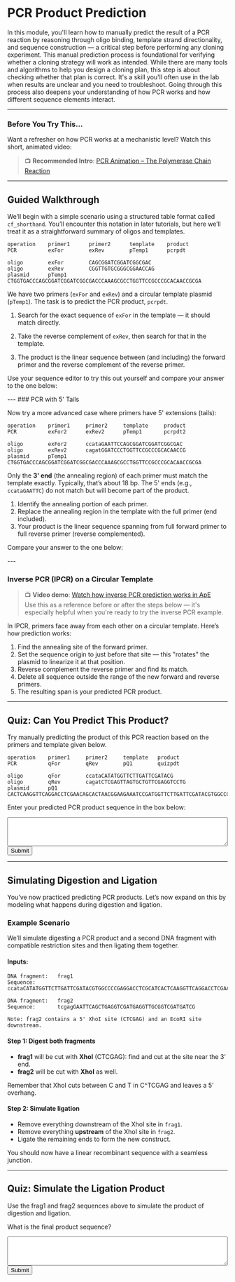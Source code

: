 <script src="https://unpkg.com/seqviz"></script>
# PCR Product Prediction

In this module, you'll learn how to manually predict the result of a PCR reaction by reasoning through oligo binding, template strand directionality, and sequence construction — a critical step before performing any cloning experiment. This manual prediction process is foundational for verifying whether a cloning strategy will work as intended. While there are many tools and algorithms to help you design a cloning plan, this step is about checking whether that plan is correct. It's a skill you'll often use in the lab when results are unclear and you need to troubleshoot. Going through this process also deepens your understanding of how PCR works and how different sequence elements interact.

---
### Before You Try This...

Want a refresher on how PCR works at a mechanistic level? Watch this short, animated video:
> 📺 **Recommended Intro**: [PCR Animation – The Polymerase Chain Reaction](https://www.youtube.com/watch?v=2KoLnIwoZKU)

---
## Guided Walkthrough

We’ll begin with a simple scenario using a structured table format called `cf_shorthand`. You’ll encounter this notation in later tutorials, but here we’ll treat it as a straightforward summary of oligos and templates.

```
operation    primer1      primer2      template    product
PCR          exFor        exRev        pTemp1      pcrpdt

oligo        exFor        CAGCGGATCGGATCGGCGAC
oligo        exRev        CGGTTGTGCGGGCGGAACCAG
plasmid      pTemp1       CTGGTGACCCAGCGGATCGGATCGGCGACCCAAAGCGCCTGGTTCCGCCCGCACAACCGCGA
```

We have two primers (`exFor` and `exRev`) and a circular template plasmid (`pTemp1`). The task is to predict the PCR product, `pcrpdt`.

1. Search for the exact sequence of `exFor` in the template — it should match directly.

2. Take the reverse complement of `exRev`, then search for that in the template.

3. The product is the linear sequence between (and including) the forward primer and the reverse complement of the reverse primer.

Use your sequence editor to try this out yourself and compare your answer to the one below:

  <div id="viewer1"></div>
  <script>
    function waitForSeqViz(callback) {
      if (typeof seqviz !== "undefined" && seqviz.Viewer) {
        callback();
      } else {
        setTimeout(() => waitForSeqViz(callback), 50);
      }
    }

    waitForSeqViz(() => {
      seqviz
        .Viewer("viewer1", {
            "name": "pcrpdt",
            "seq": "CAGCGGATCGGATCGGCGACCCAAAGCGCCTGGTTCCGCCCGCACAACCG",
            "annotations": [
                { "name": "exFor", "start": 0, "end": 20, "color": "cyan", "direction": 1 },
                { "name": "exRev", "start": 29, "end": 50, "color": "#92ffa4", "direction": -1 }
            ],
          translations: [],
          viewer: "linear",
          showComplement: true,
          showIndex: true,
          style: { height: "75px", width: "100%" }
        })
        .render();
    });
  </script>
---
### PCR with 5' Tails

Now try a more advanced case where primers have 5' extensions (tails):

```
operation    primer1     primer2     template     product
PCR          exFor2      exRev2      pTemp1       pcrpdt2

oligo        exFor2      ccataGAATTCCAGCGGATCGGATCGGCGAC
oligo        exRev2      cagatGGATCCCTGGTTCCGCCCGCACAACCG
plasmid      pTemp1      CTGGTGACCCAGCGGATCGGATCGGCGACCCAAAGCGCCTGGTTCCGCCCGCACAACCGCGA
```

Only the **3' end** (the annealing region) of each primer must match the template exactly. Typically, that’s about 18 bp. The 5' ends (e.g., `ccataGAATTC`) do not match but will become part of the product.

1. Identify the annealing portion of each primer.
2. Replace the annealing region in the template with the full primer (end included).
3. Your product is the linear sequence spanning from full forward primer to full reverse primer (reverse complemented).

Compare your answer to the one below:

  <div id="viewer2"></div>
  <script>
    function waitForSeqViz(callback) {
      if (typeof seqviz !== "undefined" && seqviz.Viewer) {
        callback();
      } else {
        setTimeout(() => waitForSeqViz(callback), 50);
      }
    }

    waitForSeqViz(() => {
      seqviz
        .Viewer("viewer2", {
            "name": "pcrpdt",
            "seq": "ccataGAATTCCAGCGGATCGGATCGGCGACCCAAAGCGCCTCGGTTGTGCGGGCGGAACCAGGGATCCatctg",
            "annotations": [
                { "name": "exFor2", "start": 0, "end": 31, "color": "cyan", "direction": 1 },
                { "name": "exRev2", "start": 42, "end": 74, "color": "#92ffa4", "direction": -1 }
            ],
          translations: [],
          viewer: "linear",
          showComplement: true,
          showIndex: true,
          style: { height: "75px", width: "110%" }
        })
        .render();
    });
  </script>
---

### Inverse PCR (IPCR) on a Circular Template
> 📺 **Video demo**: [Watch how inverse PCR prediction works in ApE](https://www.youtube.com/watch?v=SPvvYWmMQ1I)  
Use this as a reference before or after the steps below — it's especially helpful when you're ready to try the inverse PCR example.

In IPCR, primers face away from each other on a circular template. Here’s how prediction works:

1. Find the annealing site of the forward primer.
2. Set the sequence origin to just before that site — this "rotates" the plasmid to linearize it at that position.
3. Reverse complement the reverse primer and find its match.
4. Delete all sequence outside the range of the new forward and reverse primers.
5. The resulting span is your predicted PCR product.

---


## Quiz: Can You Predict This Product?

Try manually predicting the product of this PCR reaction based on the primers and template given below.

```
operation    primer1     primer2     template   product
PCR          qFor        qRev        pQ1        quizpdt

oligo        qFor        ccataCATATGGTTCTTGATTCGATACG
oligo        qRev        cagatCTCGAGTTAGTGCTGTTCGAGGTCCTG
plasmid      pQ1         CACTCAAGGTTCAGGACCTCGAACAGCACTAACGGAAGAAATCCGATGGTTCTTGATTCGATACGTGGCCCCGAGGACCTCGCAT
```

Enter your predicted PCR product sequence in the box below:

<textarea id="pcrQuizInput" rows="4" style="width:100%; font-family:monospace;"></textarea>
<br>
<button onclick="checkPcrQuizAnswer()">Submit</button>
<p id="pcrQuizFeedback"></p>

<script>
function checkPcrQuizAnswer() {
  const correct = "ccataCATATGGTTCTTGATTCGATACGTGGCCCCGAGGACCTCGCATCACTCAAGGTTCAGGACCTCGAACAGCACTAACTCGAGatctg";
  const input = document.getElementById("pcrQuizInput").value.replace(/\s+/g, "");
  const feedback = document.getElementById("pcrQuizFeedback");
  if (input.toLowerCase() === correct.toLowerCase()) {
    feedback.innerHTML = "✅ Correct! Well done.";
    feedback.style.color = "green";
    if (window.progressManager) {
      window.progressManager.addCompletion("pcr_prediction_quiz", "correct");
    }
  } else {
    feedback.innerHTML = "❌ Not quite. Check your annealing regions and try again.";
    feedback.style.color = "red";
    if (window.progressManager) {
      window.progressManager.addCompletion("pcr_prediction_quiz", "incorrect");
    }
  }
}
</script>

---

## Simulating Digestion and Ligation

You’ve now practiced predicting PCR products. Let’s now expand on this by modeling what happens during digestion and ligation.

### Example Scenario

We’ll simulate digesting a PCR product and a second DNA fragment with compatible restriction sites and then ligating them together.

#### Inputs:

```
DNA fragment:   frag1
Sequence:       ccataCATATGGTTCTTGATTCGATACGTGGCCCCGAGGACCTCGCATCACTCAAGGTTCAGGACCTCGAACAGCACTAACTCGAGatctg

DNA fragment:   frag2
Sequence:       tcgagGAATTCAGCTGAGGTCGATGAGGTTGCGGTCGATGATCG

Note: frag2 contains a 5' XhoI site (CTCGAG) and an EcoRI site downstream.
```

#### Step 1: Digest both fragments

- **frag1** will be cut with **XhoI** (CTCGAG): find and cut at the site near the 3' end.
- **frag2** will be cut with **XhoI** as well.

Remember that XhoI cuts between C and T in C^TCGAG and leaves a 5' overhang.

#### Step 2: Simulate ligation

- Remove everything downstream of the XhoI site in `frag1`.
- Remove everything **upstream** of the XhoI site in `frag2`.
- Ligate the remaining ends to form the new construct.

You should now have a linear recombinant sequence with a seamless junction.

---

## Quiz: Simulate the Ligation Product

Use the frag1 and frag2 sequences above to simulate the product of digestion and ligation.

What is the final product sequence?

<textarea id="ligationQuizInput" rows="4" style="width:100%; font-family:monospace;"></textarea>
<br>
<button onclick="checkLigationQuizAnswer()">Submit</button>
<p id="ligationQuizFeedback"></p>

<script>
function checkLigationQuizAnswer() {
  const correct = "ccataCATATGGTTCTTGATTCGATACGTGGCCCCGAGGACCTCGCATCACTCAAGGTTCAGGACCTCGAACAGCACTAACTCGAGGAATTCAGCTGAGGTCGATGAGGTTGCGGTCGATGATCG";
  const input = document.getElementById("ligationQuizInput").value.replace(/\s+/g, "");
  const feedback = document.getElementById("ligationQuizFeedback");
  if (input.toLowerCase() === correct.toLowerCase()) {
    feedback.innerHTML = "✅ Correct! You've successfully simulated the ligation.";
    feedback.style.color = "green";
    if (window.progressManager) {
      window.progressManager.addCompletion("ligation_quiz", "correct");
    }
  } else {
    feedback.innerHTML = "❌ Not quite. Make sure you simulated the XhoI digestion sites and kept the correct fragments.";
    feedback.style.color = "red";
    if (window.progressManager) {
      window.progressManager.addCompletion("ligation_quiz", "incorrect");
    }
  }
}
</script>
